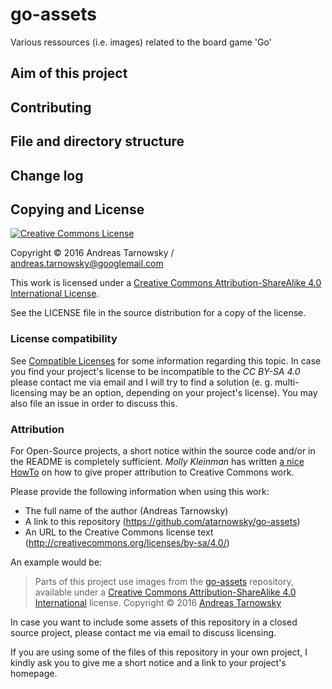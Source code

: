 # go-assets
Various ressources (i.e. images) related to the board game 'Go'

## Aim of this project

## Contributing

## File and directory structure

## Change log

## Copying and License
<a rel="license" href="http://creativecommons.org/licenses/by-sa/4.0/"><img alt="Creative Commons License" style="border-width:0" src="https://i.creativecommons.org/l/by-sa/4.0/88x31.png" /></a>

Copyright &copy; 2016 Andreas Tarnowsky / andreas.tarnowsky@googlemail.com

This work is licensed under a [Creative Commons Attribution-ShareAlike 4.0 International License](http://creativecommons.org/licenses/by-sa/4.0/).

See the LICENSE file in the source distribution for a copy of the license.

### License compatibility
See [Compatible Licenses](https://creativecommons.org/compatiblelicenses/) for some information regarding this topic.
In case you find your project's license to be incompatible to the _CC BY-SA 4.0_ please contact me via email and I will try to find a solution (e. g. multi-licensing may be an option, depending on your project's license). You may also file an issue in order to discuss this.

### Attribution
For Open-Source projects, a short notice within the source code and/or in the README is completely sufficient.
_Molly Kleinman_ has written [a nice HowTo](http://mollykleinman.com/2008/08/15/cc-howto-1-how-to-attribute-a-creative-commons-licensed-work/) on how to give proper attribution to Creative Commons work.

Please provide the following information when using this work:
 * The full name of the author (Andreas Tarnowsky)
 * A link to this repository (https://github.com/atarnowsky/go-assets)
 * An URL to the Creative Commons license text (http://creativecommons.org/licenses/by-sa/4.0/)

An example would be:
> Parts of this project use images from the [go-assets](https://github.com/atarnowsky/go-assets) repository, available under a [Creative Commons Attribution-ShareAlike 4.0 International](http://creativecommons.org/licenses/by-sa/4.0/) license. Copyright &copy; 2016 [Andreas Tarnowsky](andreas.tarnowsky@googlemail.com)

In case you want to include some assets of this repository in a closed source project, please contact me via email to discuss licensing.

If you are using some of the files of this repository in your own project, I kindly ask you to give me a short notice and a link to your project's homepage.
